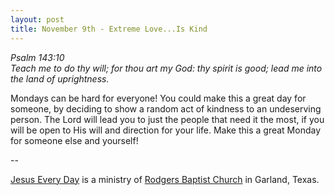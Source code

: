 ```yaml
---
layout: post
title: November 9th - Extreme Love...Is Kind
---
```


_Psalm 143:10  
Teach me to do thy will; for thou art my God: thy spirit is good;
lead me into the land of uprightness._

Mondays can be hard for everyone! You could make this a great day
for someone, by deciding to show a random act of kindness to an
undeserving person. The Lord will lead you to just the people that
need it the most, if you will be open to His will and direction for
your life. Make this a great Monday for someone else and yourself!

 --

<a href=http://jesuseveryday.net>Jesus Every Day</a> is a ministry of <a href=http://rodgersbaptist.net>Rodgers Baptist Church</a> in Garland, Texas.
